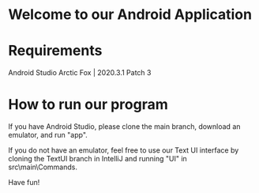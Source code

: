 # Welcome to our Android Application

# Requirements
Android Studio Arctic Fox | 2020.3.1 Patch 3

# How to run our program

If you have Android Studio, please clone the main branch, download an emulator, and run "app".

If you do not have an emulator, feel free to use our Text UI interface by cloning the TextUI branch in IntelliJ and running "UI" in src\main\Commands.

Have fun! 
